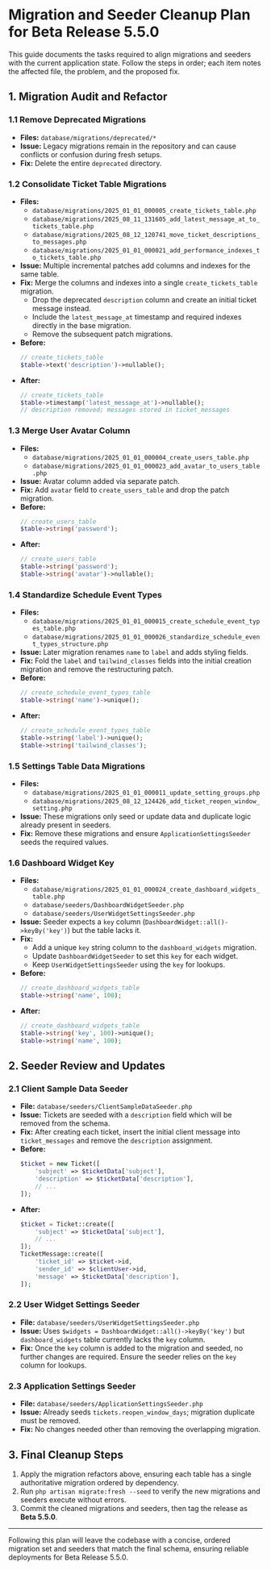 # Migration and Seeder Cleanup Plan for Beta Release 5.5.0

This guide documents the tasks required to align migrations and seeders with the current application state.
Follow the steps in order; each item notes the affected file, the problem, and the proposed fix.

## 1. Migration Audit and Refactor

### 1.1 Remove Deprecated Migrations
- **Files:** `database/migrations/deprecated/*`
- **Issue:** Legacy migrations remain in the repository and can cause conflicts or confusion during fresh setups.
- **Fix:** Delete the entire `deprecated` directory.

### 1.2 Consolidate Ticket Table Migrations
- **Files:**
  - `database/migrations/2025_01_01_000005_create_tickets_table.php`
  - `database/migrations/2025_08_11_131605_add_latest_message_at_to_tickets_table.php`
  - `database/migrations/2025_08_12_120741_move_ticket_descriptions_to_messages.php`
  - `database/migrations/2025_01_01_000021_add_performance_indexes_to_tickets_table.php`
- **Issue:** Multiple incremental patches add columns and indexes for the same table.
- **Fix:** Merge the columns and indexes into a single `create_tickets_table` migration.
  - Drop the deprecated `description` column and create an initial ticket message instead.
  - Include the `latest_message_at` timestamp and required indexes directly in the base migration.
  - Remove the subsequent patch migrations.
- **Before:**
  ```php
  // create_tickets_table
  $table->text('description')->nullable();
  ```
- **After:**
  ```php
  // create_tickets_table
  $table->timestamp('latest_message_at')->nullable();
  // description removed; messages stored in ticket_messages
  ```

### 1.3 Merge User Avatar Column
- **Files:**
  - `database/migrations/2025_01_01_000004_create_users_table.php`
  - `database/migrations/2025_01_01_000023_add_avatar_to_users_table.php`
- **Issue:** Avatar column added via separate patch.
- **Fix:** Add `avatar` field to `create_users_table` and drop the patch migration.
- **Before:**
  ```php
  // create_users_table
  $table->string('password');
  ```
- **After:**
  ```php
  // create_users_table
  $table->string('password');
  $table->string('avatar')->nullable();
  ```

### 1.4 Standardize Schedule Event Types
- **Files:**
  - `database/migrations/2025_01_01_000015_create_schedule_event_types_table.php`
  - `database/migrations/2025_01_01_000026_standardize_schedule_event_types_structure.php`
- **Issue:** Later migration renames `name` to `label` and adds styling fields.
- **Fix:** Fold the `label` and `tailwind_classes` fields into the initial creation migration and remove the restructuring patch.
- **Before:**
  ```php
  // create_schedule_event_types_table
  $table->string('name')->unique();
  ```
- **After:**
  ```php
  // create_schedule_event_types_table
  $table->string('label')->unique();
  $table->string('tailwind_classes');
  ```

### 1.5 Settings Table Data Migrations
- **Files:**
  - `database/migrations/2025_01_01_000011_update_setting_groups.php`
  - `database/migrations/2025_08_12_124426_add_ticket_reopen_window_setting.php`
- **Issue:** These migrations only seed or update data and duplicate logic already present in seeders.
- **Fix:** Remove these migrations and ensure `ApplicationSettingsSeeder` seeds the required values.

### 1.6 Dashboard Widget Key
- **Files:**
  - `database/migrations/2025_01_01_000024_create_dashboard_widgets_table.php`
  - `database/seeders/DashboardWidgetSeeder.php`
  - `database/seeders/UserWidgetSettingsSeeder.php`
- **Issue:** Seeder expects a `key` column (`DashboardWidget::all()->keyBy('key')`) but the table lacks it.
- **Fix:**
  - Add a unique `key` string column to the `dashboard_widgets` migration.
  - Update `DashboardWidgetSeeder` to set this `key` for each widget.
  - Keep `UserWidgetSettingsSeeder` using the `key` for lookups.
- **Before:**
  ```php
  // create_dashboard_widgets_table
  $table->string('name', 100);
  ```
- **After:**
  ```php
  // create_dashboard_widgets_table
  $table->string('key', 100)->unique();
  $table->string('name', 100);
  ```

## 2. Seeder Review and Updates

### 2.1 Client Sample Data Seeder
- **File:** `database/seeders/ClientSampleDataSeeder.php`
- **Issue:** Tickets are seeded with a `description` field which will be removed from the schema.
- **Fix:** After creating each ticket, insert the initial client message into `ticket_messages` and remove the `description` assignment.
- **Before:**
  ```php
  $ticket = new Ticket([
      'subject' => $ticketData['subject'],
      'description' => $ticketData['description'],
      // ...
  ]);
  ```
- **After:**
  ```php
  $ticket = Ticket::create([
      'subject' => $ticketData['subject'],
      // ...
  ]);
  TicketMessage::create([
      'ticket_id' => $ticket->id,
      'sender_id' => $clientUser->id,
      'message' => $ticketData['description'],
  ]);
  ```

### 2.2 User Widget Settings Seeder
- **File:** `database/seeders/UserWidgetSettingsSeeder.php`
- **Issue:** Uses `$widgets = DashboardWidget::all()->keyBy('key')` but `dashboard_widgets` table currently lacks the `key` column.
- **Fix:** Once the `key` column is added to the migration and seeded, no further changes are required. Ensure the seeder relies on the `key` column for lookups.

### 2.3 Application Settings Seeder
- **File:** `database/seeders/ApplicationSettingsSeeder.php`
- **Issue:** Already seeds `tickets.reopen_window_days`; migration duplicate must be removed.
- **Fix:** No changes needed other than removing the overlapping migration.

## 3. Final Cleanup Steps

1. Apply the migration refactors above, ensuring each table has a single authoritative migration ordered by dependency.
2. Run `php artisan migrate:fresh --seed` to verify the new migrations and seeders execute without errors.
3. Commit the cleaned migrations and seeders, then tag the release as **Beta 5.5.0**.

---
Following this plan will leave the codebase with a concise, ordered migration set and seeders that match the final schema, ensuring reliable deployments for Beta Release 5.5.0.
